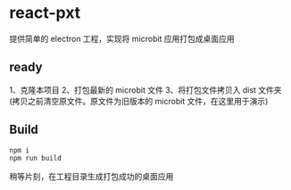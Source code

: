 # react-pxt

提供简单的 electron 工程，实现将 microbit 应用打包成桌面应用

## ready

1、克隆本项目
2、打包最新的 microbit 文件
3、将打包文件拷贝入 dist 文件夹(拷贝之前清空原文件。原文件为旧版本的 microbit 文件，在这里用于演示)

## Build

```bash
npm i
npm run build
```

稍等片刻，在工程目录生成打包成功的桌面应用
